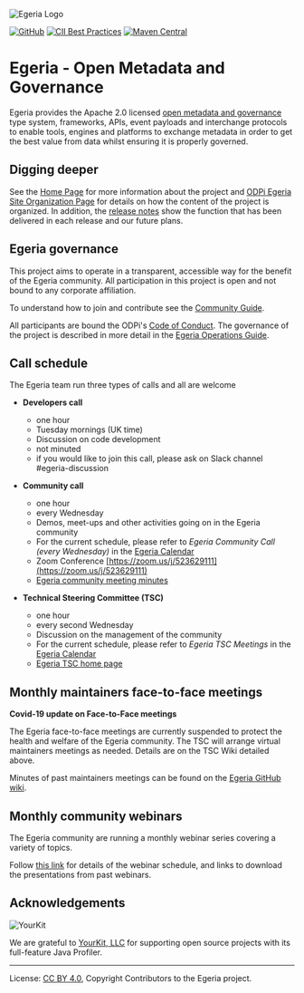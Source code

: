 <!-- SPDX-License-Identifier: CC-BY-4.0 -->
<!-- Copyright Contributors to the Egeria project. -->

![Egeria Logo](assets/img/ODPi_Egeria_Logo_color.png)

[![GitHub](https://img.shields.io/github/license/odpi/egeria)](LICENSE)
[![CII Best Practices](https://bestpractices.coreinfrastructure.org/projects/3044/badge)](https://bestpractices.coreinfrastructure.org/projects/3044)
[![Maven Central](https://img.shields.io/maven-central/v/org.odpi.egeria/egeria)](https://mvnrepository.com/artifact/org.odpi.egeria)

<!-- [![Azure](https://dev.azure.com/odpi/egeria/_apis/build/status/odpi.egeria)](https://dev.azure.com/odpi/Egeria/_build) -->
<!-- [![Quality Gate Status](https://sonarcloud.io/api/project_badges/measure?project=odpi_egeria&metric=alert_status)](https://sonarcloud.io/dashboard?id=odpi_egeria) -->


# Egeria - Open Metadata and Governance
  
Egeria provides the Apache 2.0 licensed [open metadata and governance](open-metadata-publication/website/README.md)
type system, frameworks, APIs, event payloads and interchange protocols to enable tools,
engines and platforms to exchange metadata in order to get the best
value from data whilst ensuring it is properly governed.

## Digging deeper

See the [Home Page](index.md) for more information about the project and [ODPi Egeria Site Organization Page](Content-Organization.md)
for details on how the content of the project is organized.  In addition,
the [release notes](release-notes) show the function that has been
delivered in each release and our future plans.

## Egeria governance

This project aims to operate in a transparent, accessible way for the benefit
of the Egeria community.
All participation in this project is open and not
bound to any corporate affiliation.

To understand how to join and contribute see the 
[Community Guide](./Community-Guide.md).

All participants are bound the ODPi's [Code of Conduct](https://github.com/odpi/specs/wiki/ODPi-Code-of-Conduct).
The governance of the project is described in more detail in the
[Egeria Operations Guide](./Egeria-Operations.md).

## Call schedule

The Egeria team run three types of calls and all are welcome

* **Developers call** 
   * one hour 
   * Tuesday mornings (UK time) 
   * Discussion on code development 
   * not minuted 
   * if you would like to join this call, please ask on Slack channel #egeria-discussion   
  
* **Community call** 
   * one hour
   * every Wednesday
   * Demos, meet-ups and other activities going on in the Egeria community
   * For the current schedule, please refer to *Egeria Community Call (every Wednesday)* in the
   [Egeria Calendar](https://lists.lfaidata.foundation/g/egeria-technical-discuss/calendar)    
   * Zoom Conference [https://zoom.us/j/523629111](https://zoom.us/j/523629111)
   * [Egeria community meeting minutes](https://wiki.lfaidata.foundation/display/EG/Community+Meetings)
  
* **Technical Steering Committee (TSC)** 
  * one hour
  * every second Wednesday
  * Discussion on the management of the community
  * For the current schedule, please refer to *Egeria TSC Meetings* in the
  [Egeria Calendar](https://lists.lfaidata.foundation/g/egeria-technical-discuss/calendar)    
  * [Egeria TSC home page](https://wiki.lfaidata.foundation/display/EG/Egeria+Technical+Steering+Committee+%28TSC%29+Home)


## Monthly maintainers face-to-face meetings

**Covid-19 update on Face-to-Face meetings**

The Egeria face-to-face meetings are currently suspended
to protect the health and welfare of the Egeria community.
The TSC will arrange virtual maintainers meetings as needed.  Details are on the
TSC Wiki detailed above.

Minutes of past maintainers meetings can be found on the
[Egeria GitHub wiki](https://github.com/odpi/egeria/wiki).

## Monthly community webinars

The Egeria community are running a monthly webinar series
covering a variety of topics.

Follow [this link](https://github.com/odpi/data-governance/tree/master/webinars)
for details of the webinar schedule, and links to download
the presentations from past webinars.

## Acknowledgements

![YourKit](https://www.yourkit.com/images/yklogo.png)

We are grateful to [YourKit, LLC](https://www.yourkit.com) for supporting open source projects with its full-feature
Java Profiler.

----
License: [CC BY 4.0](https://creativecommons.org/licenses/by/4.0/),
Copyright Contributors to the Egeria project.
